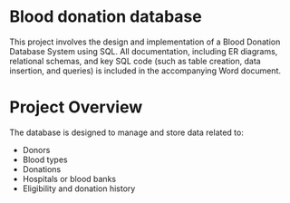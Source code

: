 # Blood donation database

This project involves the design and implementation of a Blood Donation Database System using SQL. 
All documentation, including ER diagrams, relational schemas, and key SQL code (such as table creation, data insertion, and queries) is included in the accompanying Word document.

# Project Overview

The database is designed to manage and store data related to:

- Donors
- Blood types
- Donations
- Hospitals or blood banks
- Eligibility and donation history

  
